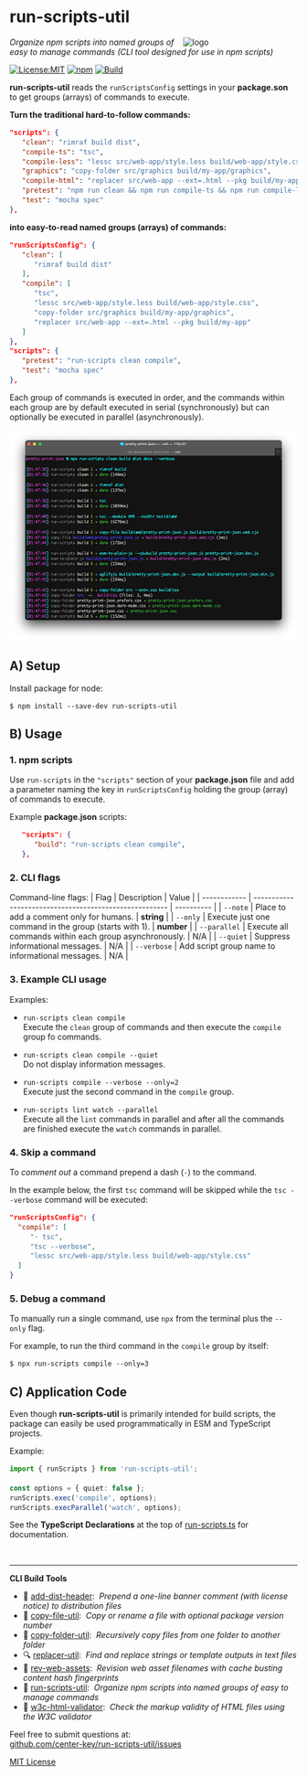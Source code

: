 # run-scripts-util
<img src=https://centerkey.com/graphics/center-key-logo.svg align=right width=200 alt=logo>

_Organize npm scripts into named groups of easy to manage commands (CLI tool designed for use in npm scripts)_

[![License:MIT](https://img.shields.io/badge/License-MIT-blue.svg)](https://github.com/center-key/run-scripts-util/blob/main/LICENSE.txt)
[![npm](https://img.shields.io/npm/v/run-scripts-util.svg)](https://www.npmjs.com/package/run-scripts-util)
[![Build](https://github.com/center-key/run-scripts-util/workflows/build/badge.svg)](https://github.com/center-key/run-scripts-util/actions/workflows/run-spec-on-push.yaml)

**run-scripts-util** reads the `runScriptsConfig` settings in your **package.son** to get
groups (arrays) of commands to execute.

**Turn the traditional hard-to-follow commands:**
```json
"scripts": {
   "clean": "rimraf build dist",
   "compile-ts": "tsc",
   "compile-less": "lessc src/web-app/style.less build/web-app/style.css",
   "graphics": "copy-folder src/graphics build/my-app/graphics",
   "compile-html": "replacer src/web-app --ext=.html --pkg build/my-app",
   "pretest": "npm run clean && npm run compile-ts && npm run compile-less && npm run graphics && npm run compile-html",
   "test": "mocha spec"
},
```
**into easy-to-read named groups (arrays) of commands:**
```json
"runScriptsConfig": {
   "clean": [
      "rimraf build dist"
   ],
   "compile": [
      "tsc",
      "lessc src/web-app/style.less build/web-app/style.css",
      "copy-folder src/graphics build/my-app/graphics",
      "replacer src/web-app --ext=.html --pkg build/my-app"
   ]
},
"scripts": {
   "pretest": "run-scripts clean compile",
   "test": "mocha spec"
},
```
Each group of commands is executed in order, and the commands within each group are by default
executed in serial (synchronously) but can optionally be executed in parallel (asynchronously).

![screenshot](screenshot.png)

## A) Setup
Install package for node:
```shell
$ npm install --save-dev run-scripts-util
```

## B) Usage
### 1. npm scripts
Use `run-scripts` in the `"scripts"` section of your **package.json** file and add a
parameter naming the key in `runScriptsConfig` holding the group (array) of commands to
execute.

Example **package.json** scripts:
```json
   "scripts": {
      "build": "run-scripts clean compile",
   },
```

### 2. CLI flags
Command-line flags:
| Flag         | Description                                            | Value      |
| ------------ | ------------------------------------------------------ | ---------- |
| `--note`     | Place to add a comment only for humans.                | **string** |
| `--only`     | Execute just one command in the group (starts with 1). | **number** |
| `--parallel` | Execute all commands within each group asynchronously. | N/A        |
| `--quiet`    | Suppress informational messages.                       | N/A        |
| `--verbose`  | Add script group name to informational messages.       | N/A        |

### 3. Example CLI usage
Examples:
   - `run-scripts clean compile`<br>
   Execute the `clean` group of commands and then execute the `compile` group fo commands.

   - `run-scripts clean compile --quiet`<br>
   Do not display information messages.

   - `run-scripts compile --verbose --only=2`<br>
   Execute just the second command in the `compile` group.

   - `run-scripts lint watch --parallel`<br>
   Execute all the `lint` commands in parallel and after all the commands are finished execute
   the `watch` commands in parallel.

### 4. Skip a command
To _comment out_ a command prepend a dash (`-`) to the command.

In the example below, the first `tsc` command will be skipped while the `tsc --verbose` command will be executed:
 ```json
"runScriptsConfig": {
   "compile": [
      "- tsc",
      "tsc --verbose",
      "lessc src/web-app/style.less build/web-app/style.css"
   ]
}
```

### 5. Debug a command
To manually run a single command, use `npx` from the terminal plus the `--only` flag.

For example, to run the third command in the `compile` group by itself:
```shell
$ npx run-scripts compile --only=3
```

## C) Application Code
Even though **run-scripts-util** is primarily intended for build scripts, the package can easily be used programmatically in ESM and TypeScript projects.

Example:
``` typescript
import { runScripts } from 'run-scripts-util';

const options = { quiet: false };
runScripts.exec('compile', options);
runScripts.execParallel('watch', options);
```

See the **TypeScript Declarations** at the top of [run-scripts.ts](run-scripts.ts) for documentation.

<br>

---
**CLI Build Tools**
   - 🎋 [add-dist-header](https://github.com/center-key/add-dist-header):&nbsp; _Prepend a one-line banner comment (with license notice) to distribution files_
   - 📄 [copy-file-util](https://github.com/center-key/copy-file-util):&nbsp; _Copy or rename a file with optional package version number_
   - 📂 [copy-folder-util](https://github.com/center-key/copy-folder-util):&nbsp; _Recursively copy files from one folder to another folder_
   - 🔍 [replacer-util](https://github.com/center-key/replacer-util):&nbsp; _Find and replace strings or template outputs in text files_
   - 🔢 [rev-web-assets](https://github.com/center-key/rev-web-assets):&nbsp; _Revision web asset filenames with cache busting content hash fingerprints_
   - 🚆 [run-scripts-util](https://github.com/center-key/run-scripts-util):&nbsp; _Organize npm scripts into named groups of easy to manage commands_
   - 🚦 [w3c-html-validator](https://github.com/center-key/w3c-html-validator):&nbsp; _Check the markup validity of HTML files using the W3C validator_

Feel free to submit questions at:<br>
[github.com/center-key/run-scripts-util/issues](https://github.com/center-key/run-scripts-util/issues)

[MIT License](LICENSE.txt)
